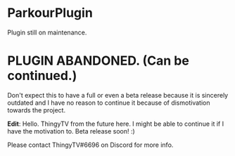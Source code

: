 # ParkourPlugin
Plugin still on maintenance.

# PLUGIN ABANDONED. (Can be continued.)
Don't expect this to have a full or even a beta release because it is sincerely outdated and I have no reason to continue it because of dismotivation towards the project.

**Edit**: Hello. ThingyTV from the future here. I might be able to continue it if I have the motivation to. Beta release soon! :)

Please contact ThingyTV#6696 on Discord for more info.

